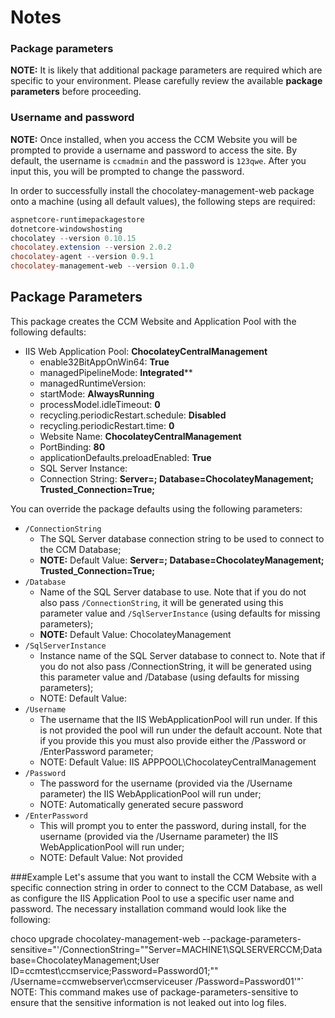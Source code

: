 # Notes

### Package parameters

**NOTE:** It is likely that additional package parameters are required which are specific to your environment. Please carefully review the available **package parameters** before proceeding.

### Username and password
**NOTE:** Once installed, when you access the CCM Website you will be prompted to provide a username and password to access the site. 
By default, the username is ```ccmadmin``` and the password is ```123qwe```. After you input this, you will be prompted to change the password.

In order to successfully install the chocolatey-management-web package onto a machine (using all default values), the following steps are required:

``` powershell
aspnetcore-runtimepackagestore
dotnetcore-windowshosting
chocolatey --version 0.10.15
chocolatey.extension --version 2.0.2
chocolatey-agent --version 0.9.1
chocolatey-management-web --version 0.1.0
```

## Package Parameters
This package creates the CCM Website and Application Pool with the following defaults:

* IIS Web Application Pool: **ChocolateyCentralManagement**
  * enable32BitAppOnWin64: **True**
  * managedPipelineMode: **Integrated****
  * managedRuntimeVersion: **<blank>**
  * startMode: **AlwaysRunning**
  * processModel.idleTimeout: **0**
  * recycling.periodicRestart.schedule: **Disabled**
  * recycling.periodicRestart.time: **0**
  * Website Name: **ChocolateyCentralManagement**
  * PortBinding: **80**
  * applicationDefaults.preloadEnabled: **True**
  * SQL Server Instance: **<LOCAL COMPUTER FQDN NAME>**
  * Connection String: **Server=<LOCAL COMPUTER FQDN NAME>; Database=ChocolateyManagement; Trusted_Connection=True;**

You can override the package defaults using the following parameters:

* ```/ConnectionString```
  * The SQL Server database connection string to be used to connect to the CCM Database;
  * **NOTE:** Default Value: **Server=<LOCAL COMPUTER FQDN NAME>; Database=ChocolateyManagement; Trusted_Connection=True;**
* ```/Database```
  * Name of the SQL Server database to use. Note that if you do not also pass ```/ConnectionString```, it will be generated using this parameter value and ```/SqlServerInstance``` (using defaults for missing parameters);
  * **NOTE:** Default Value: ChocolateyManagement
* ```/SqlServerInstance```
  * Instance name of the SQL Server database to connect to. Note that if you do not also pass /ConnectionString, it will be generated using this parameter value and /Database (using defaults for missing parameters);
  * NOTE: Default Value: <LOCAL COMPUTER FQDN NAME>
* ```/Username```
  * The username that the IIS WebApplicationPool will run under. If this is not provided the pool will run under the default account. Note that if you provide this you must also provide either the /Password or /EnterPassword parameter;
  * NOTE: Default Value: IIS APPPOOL\ChocolateyCentralManagement
* ```/Password```
  * The password for the username (provided via the /Username parameter) the IIS WebApplicationPool will run under;
  * NOTE: Automatically generated secure password
* ```/EnterPassword```
  * This will prompt you to enter the password, during install, for the username (provided via the /Username parameter) the IIS WebApplicationPool will run under;
  * NOTE: Default Value: Not provided

###Example
Let's assume that you want to install the CCM Website with a specific connection string in order to connect to the CCM Database, as well as configure the IIS Application Pool to use a specific user name and password. The necessary installation command would look like the following:

choco upgrade chocolatey-management-web --package-parameters-sensitive="'/ConnectionString=""Server=MACHINE1\SQLSERVERCCM;Database=ChocolateyManagement;User ID=ccmtest\ccmservice;Password=Password01;"" /Username=ccmwebserver\ccmserviceuser /Password=Password01'"`
NOTE: This command makes use of package-parameters-sensitive to ensure that the sensitive information is not leaked out into log files.

